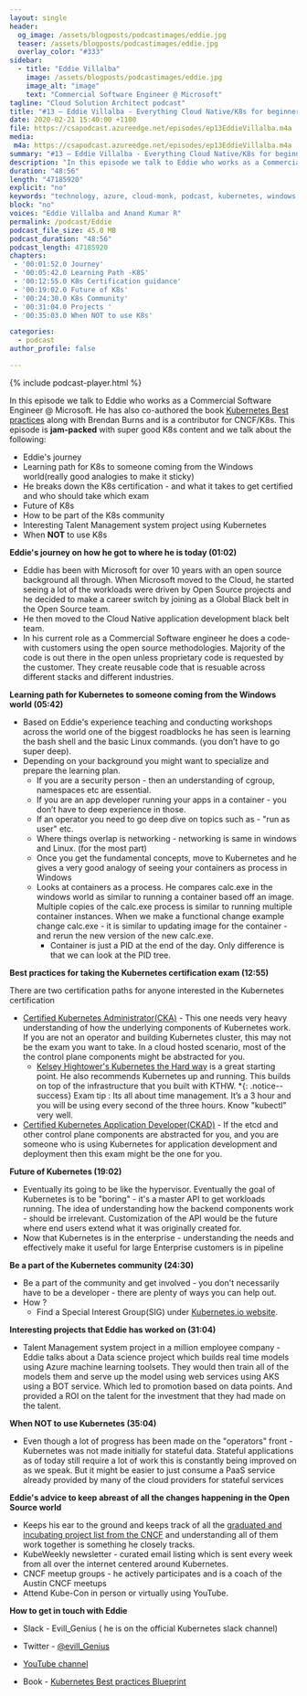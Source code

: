 ```yaml
---
layout: single
header:
  og_image: /assets/blogposts/podcastimages/eddie.jpg
  teaser: /assets/blogposts/podcastimages/eddie.jpg
  overlay_color: "#333"
sidebar:
  - title: "Eddie Villalba"
    image: /assets/blogposts/podcastimages/eddie.jpg
    image_alt: "image"
    text: "Commercial Software Engineer @ Microsoft"
tagline: "Cloud Solution Architect podcast"
title: "#13 – Eddie Villalba - Everything Cloud Native/K8s for beginners & Windows folks"
date: 2020-02-21 15:40:00 +1100
file: https://csapodcast.azureedge.net/episodes/ep13EddieVillalba.m4a
media: 
 m4a: https://csapodcast.azureedge.net/episodes/ep13EddieVillalba.m4a
summary: "#13 – Eddie Villalba - Everything Cloud Native/K8s for beginners & Windows folks"
description: "In this episode we talk to Eddie who works as a Commercial Software Engineer @ Microsoft. He has also co-authored the book [Kubernetes Best practices](https://www.amazon.com/Kubernetes-Best-Practices-Blueprints-Applications/dp/1492056472) along with Brendan Burns and is a contributor for CNCF/K8s. This episode is **jam-packed** with super good K8s content and we talk about the following * Eddie's journey * Learning path for K8s to someone coming from the Windows world(really good analogies to make it sticky) * He breaks down the K8s certification - and what it takes to get certified and who should take which exam * Future of K8s * How to be part of the K8s community * Interesting Talent Management system project using Kubernetes * When **NOT** to use K8s"
duration: "48:56" 
length: "47185920"
explicit: "no" 
keywords: "technology, azure, cloud-monk, podcast, kubernetes, windows, k8s, cncf, monk"
block: "no" 
voices: "Eddie Villalba and Anand Kumar R"
permalink: /podcast/Eddie
podcast_file_size: 45.0 MB 
podcast_duration: "48:56" 
podcast_length: 47185920
chapters:
 - '00:01:52.0 Journey'
 - '00:05:42.0 Learning Path -K8S' 
 - '00:12:55.0 K8s Certification guidance' 
 - '00:19:02.0 Future of K8s' 
 - '00:24:30.0 K8s Community' 
 - '00:31:04.0 Projects ' 
 - '00:35:03.0 When NOT to use K8s' 

categories:
  - podcast
author_profile: false

---
```


{% include podcast-player.html %}

In this episode we talk to Eddie who works as a Commercial Software Engineer @ Microsoft. He has also co-authored the book [Kubernetes Best practices](https://www.amazon.com/Kubernetes-Best-Practices-Blueprints-Applications/dp/1492056472) along with Brendan Burns and is a contributor for CNCF/K8s. This episode is **jam-packed** with super good K8s content and we talk about the following: 

* Eddie's journey
* Learning path for K8s to someone coming from the Windows world(really good analogies to make it sticky)
* He breaks down the K8s certification - and what it takes to get certified and who should take which exam 
* Future of K8s
* How to be part of the K8s community
* Interesting Talent Management system project using Kubernetes
* When **NOT** to use K8s 


**Eddie's journey on how he got to where he is today (01:02)**

* Eddie has been with Microsoft for over 10 years with an open source background all through. When Microsoft moved to the Cloud, he started seeing a lot of the workloads were driven by Open Source projects and he decided to make a career switch by joining as a Global Black belt in the Open Source team. 
* He then moved to the Cloud Native application development black belt team. 
* In his current role as a Commercial Software engineer he does a code-with customers using the open source methodologies. Majority of the code is out there in the open unless proprietary code is requested by the customer. They create reusable code that is resuable across different stacks and different industries. 

**Learning path for Kubernetes to someone coming from the Windows world (05:42)**
	

* Based on Eddie's experience teaching and conducting workshops across the world one of the biggest roadblocks he has seen is learning the bash shell and the basic Linux commands. (you don’t have to go super deep). 
* Depending on your background you might want to specialize and prepare the learning plan. 
	* If you are a security person - then an understanding of cgroup, namespaces etc are essential. 
	* If you are an app developer running your apps in a container - you don’t have to deep experience in those. 
	* If an operator you need to go deep dive on topics such as - "run as user" etc. 
	* Where things overlap is networking - networking is same in windows and Linux. (for the most part)
	* Once you get the fundamental concepts, move to Kubernetes and he gives a very good analogy of seeing your containers as process in Windows
   * Looks at containers as a process. He compares calc.exe in the windows world as similar to running a container based off an image. Multiple copies of the calc.exe process is similar to running multiple container instances. When we make a functional change example change calc.exe - it is similar to updating image for the container - and rerun the new version of the new calc.exe. 
	 * Container is just a PID at the end of the day. Only difference is that we can look at the PID tree. 

**Best practices for taking the Kubernetes certification exam (12:55)**

There are two certification paths for anyone interested in the Kubernetes certification 
* [Certified Kubernetes Administrator(CKA)](https://www.cncf.io/certification/cka/) - This one needs very heavy understanding of how the underlying components of Kubernetes work. If you are not an operator and building Kubernetes cluster, this may not be the exam you want to take. In a cloud hosted scenario, most of the the control plane components might be abstracted for you. 
  * [Kelsey Hightower's Kubernetes the Hard way](https://github.com/kelseyhightower/Kubernetes-the-hard-way) is a great starting point. He also recommends Kubernetes up and running. This builds on top of the infrastructure that you built with KTHW. 
 *{: .notice--success} Exam tip : Its all about time management. It’s a 3 hour and you will be using every second of the three hours. Know "kubectl" very well. 
* [Certified Kubernetes Application Developer(CKAD)](https://www.cncf.io/certification/ckad/) - If the etcd and other control plane components are abstracted for you, and you are someone who is using Kubernetes for application development and deployment then this exam might be the one for you.  

**Future of Kubernetes (19:02)**

* Eventually its going to be like the hypervisor. Eventually the goal of Kubernetes is to be "boring" - it's a master API to get workloads running. The idea of understanding how the backend components work - should be irrelevant. Customization of the API would be the future where end users extend what it was originally created for. 
* Now that Kubernetes is in the enterprise - understanding the needs and effectively make it useful for large Enterprise customers is in pipeline
  

**Be a part of the Kubernetes community (24:30)**

* Be a part of the community and get involved - you don't necessarily have to be a developer - there are plenty of ways you can help out. 
* How ? 
  * Find a Special Interest Group(SIG) under [Kubernetes.io website](https://kubernetes.io/community/).

**Interesting projects that Eddie has worked on (31:04)**

* Talent Management system project in a million employee company - Eddie talks about a Data science project which builds real time models using Azure machine learning toolsets. They would then train all of the models them and serve up the model using web services using AKS using a BOT service. Which led to promotion based on data points. And provided a ROI on the talent for the investment that they had made on the talent. 

**When NOT to use Kubernetes (35:04)** 

* Even though a lot of progress has been made on the "operators" front - Kubernetes was not made initially for stateful data. Stateful applications as of today still require a lot of work this is constantly being improved on as we speak. But it might be easier to just consume a PaaS service already provided by many of the cloud providers for stateful services

**Eddie's advice to keep abreast of all the changes happening in the Open Source world**

- Keeps his ear to the ground and keeps track of all the [graduated and incubating project list from the CNCF](https://www.cncf.io/projects/) and understanding all of them work together is  something he closely tracks. 
- KubeWeekly newsletter - curated email listing which is sent every week from all over the internet centered around Kubernetes. 
- CNCF meetup groups - he actively participates and is a coach of the Austin CNCF meetups 
- Attend Kube-Con in person or virtually using YouTube.

**How to get in touch with Eddie**

- Slack - Evill_Genius ( he is on the official Kubernetes slack channel)

- Twitter - [@evill_Genius](https://twitter.com/evill_genius)

- [YouTube channel](https://www.youtube.com/channel/UCBbaw4ow3DN31pu4h6MFgaw) 

- Book - [Kubernetes Best practices Blueprint](https://www.amazon.com/Kubernetes-Best-Practices-Blueprints-Applications/dp/1492056472) 

  






